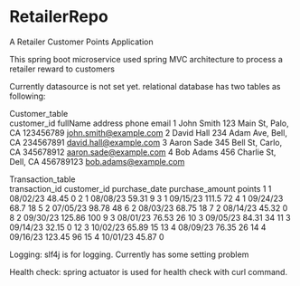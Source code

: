 # RetailerRepo
A Retailer Customer Points Application

This spring boot microservice used spring MVC architecture to process a retailer reward to customers

Currently datasource is not set yet.
relational database has two tables as following:

Customer_table				
customer_id	fullName	address	                phone	    email
1	        John Smith	123 Main St, Palo, CA	123456789	john.smith@example.com
2	        David Hall	234 Adam Ave, Bell, CA	234567891	david.hall@example.com
3	        Aaron Sade	345 Bell St, Carlo, CA	345678912	aaron.sade@example.com
4	        Bob Adams	456 Charlie St, Dell, CA	456789123	bob.adams@example.com

Transaction_table				
transaction_id	customer_id	purchase_date	purchase_amount	points
1	            1	        08/02/23	    48.45	        0
2	            1	        08/08/23	    59.31	        9
3	            1	        09/15/23	    111.5	        72
4	            1	        09/24/23	    68.7	        18
5	            2	        07/05/23	    98.78	        48
6	            2	        08/03/23	    68.75	        18
7	            2	        08/14/23	    45.32	        0
8	            2	        09/30/23	    125.86	        100
9	            3	        08/01/23	    76.53	        26
10	            3	        09/05/23	    84.31	        34
11	            3	        09/14/23	    32.15	        0
12	            3	        10/02/23	    65.89	        15
13	            4	        08/09/23	    76.35	        26
14	            4	        09/16/23	    123.45	        96
15	            4	        10/01/23	    45.87	        0

Logging: slf4j is for logging. Currently has some setting problem

Health check: spring actuator is used for health check with curl command.